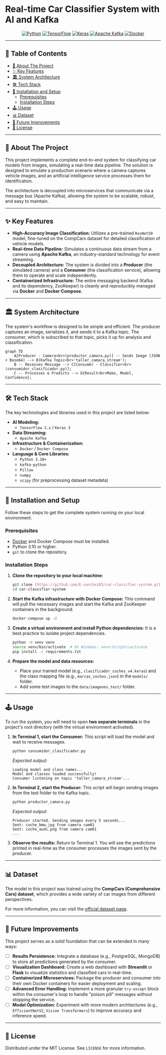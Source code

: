 # Real-time Car Classifier System with AI and Kafka

<div align="center">

[![Python](https://img.shields.io/badge/Python-3.10+-blue?style=for-the-badge&logo=python)](https://www.python.org/)
[![TensorFlow](https://img.shields.io/badge/TensorFlow-2.x-FF6F00?style=for-the-badge&logo=tensorflow)](https://www.tensorflow.org/)
[![Keras](https://img.shields.io/badge/Keras-D00000?style=for-the-badge&logo=keras)](https://keras.io/)
[![Apache Kafka](https://img.shields.io/badge/Apache%20Kafka-231F20?style=for-the-badge&logo=apachekafka)](https://kafka.apache.org/)
[![Docker](https://img.shields.io/badge/Docker-2496ED?style=for-the-badge&logo=docker)](https://www.docker.com/)

</div>

---

## 📖 Table of Contents

- [📝 About The Project](#-about-the-project)
- [✨ Key Features](#-key-features)
- [🏛️ System Architecture](#️-system-architecture)
- [🛠️ Tech Stack](#️-tech-stack)
- [🚀 Installation and Setup](#-installation-and-setup)
  - [Prerequisites](#prerequisites)
  - [Installation Steps](#installation-steps)
- [🕹️ Usage](#️-usage)
- [📊 Dataset](#-dataset)
- [🔮 Future Improvements](#-future-improvements)
- [📄 License](#-license)

---

## 📝 About The Project

This project implements a complete end-to-end system for classifying car models from images, simulating a real-time data pipeline. The solution is designed to emulate a production scenario where a camera captures vehicle images, and an artificial intelligence service processes them for identification.

The architecture is decoupled into microservices that communicate via a message bus (Apache Kafka), allowing the system to be scalable, robust, and easy to maintain.

---

## ✨ Key Features

* **High-Accuracy Image Classification:** Utilizes a pre-trained `ResNet50` model, fine-tuned on the CompCars dataset for detailed classification of vehicle models.
* **Real-time Data Pipeline:** Simulates a continuous data stream from a camera using **Apache Kafka**, an industry-standard technology for event streaming.
* **Decoupled Architecture:** The system is divided into a **Producer** (the simulated camera) and a **Consumer** (the classification service), allowing them to operate and scale independently.
* **Containerized Infrastructure:** The entire messaging backend (Kafka and its dependency, ZooKeeper) is cleanly and reproducibly managed via **Docker** and **Docker Compose**.

---

## 🏛️ System Architecture

The system's workflow is designed to be simple and efficient. The producer captures an image, serializes it, and sends it to a Kafka topic. The consumer, which is subscribed to that topic, picks it up for analysis and classification.

```mermaid
graph TD
    A[Producer - Camera<br>(productor_camara.py)] -- Sends Image (JSON + Base64) --> B(Kafka Topic<br>'taller_camara_stream');
    B -- Receives Message --> C[Consumer - Classifier<br>(consumidor_clasificador.py)];
    C -- Processes & Predicts --> D{Result<br>Make, Model, Confidence};
```

---

## 🛠️ Tech Stack

The key technologies and libraries used in this project are listed below:

* **AI Modeling:**
    * `TensorFlow 2.x` / `Keras 3`
* **Data Streaming:**
    * `Apache Kafka`
* **Infrastructure & Containerization:**
    * `Docker` / `Docker Compose`
* **Language & Core Libraries:**
    * `Python 3.10+`
    * `kafka-python`
    * `Pillow`
    * `numpy`
    * `scipy` (for preprocessing dataset metadata)

---

## 🚀 Installation and Setup

Follow these steps to get the complete system running on your local environment.

### Prerequisites

* [Docker](https://www.docker.com/products/docker-desktop/) and Docker Compose must be installed.
* Python 3.10 or higher.
* `git` to clone the repository.

### Installation Steps

1.  **Clone the repository to your local machine:**
    ```bash
    git clone [https://github.com/E-sanchez03/car-classifier-system.git](https://github.com/E-sanchez03/car-classifier-system.git)
    cd car-classifier-system
    ```

2.  **Start the Kafka infrastructure with Docker Compose:**
    This command will pull the necessary images and start the Kafka and ZooKeeper containers in the background.
    ```bash
    docker-compose up -d
    ```

3.  **Create a virtual environment and install Python dependencies:**
    It is a best practice to isolate project dependencies.
    ```bash
    python -m venv venv
    source venv/bin/activate  # On Windows: venv\Scripts\activate
    pip install -r requirements.txt
    ```

4.  **Prepare the model and data resources:**
    * Place your trained model (e.g., `clasificador_coches_v4.keras`) and the class mapping file (e.g., `marcas_coches.json`) in the `models/` folder.
    * Add some test images to the `data/imagenes_test/` folder.

---

## 🕹️ Usage

To run the system, you will need to open **two separate terminals** in the project's root directory (with the virtual environment activated).

1.  **In Terminal 1, start the Consumer:**
    This script will load the model and wait to receive messages.
    ```bash
    python consumidor_clasificador.py
    ```
    *Expected output:*
    ```
    Loading model and class names...
    Model and classes loaded successfully!
    Consumer listening on topic 'taller_camara_stream'...
    ```

2.  **In Terminal 2, start the Producer:**
    This script will begin sending images from the test folder to the Kafka topic.
    ```bash
    python productor_camara.py
    ```
    *Expected output:*
    ```
    Producer started. Sending images every 5 seconds...
    Sent: coche_bmw.jpg from camera cam01
    Sent: coche_audi.png from camera cam01
    ...
    ```

3.  **Observe the results:**
    Return to Terminal 1. You will see the predictions printed in real-time as the consumer processes the images sent by the producer.

---

## 📊 Dataset

The model in this project was trained using the **CompCars (Comprehensive Cars) dataset**, which provides a wide variety of car images from different perspectives.

For more information, you can visit the [official dataset page](http://mmlab.ie.cuhk.edu.hk/datasets/comp_cars/).

---

## 🔮 Future Improvements

This project serves as a solid foundation that can be extended in many ways:

-   [ ] **Results Persistence:** Integrate a database (e.g., PostgreSQL, MongoDB) to store all predictions generated by the consumer.
-   [ ] **Visualization Dashboard:** Create a web dashboard with **Streamlit** or **Flask** to visualize statistics and classified cars in real-time.
-   [ ] **Containerized Microservices:** Package the producer and consumer into their own Docker containers for easier deployment and scaling.
-   [ ] **Advanced Error Handling:** Implement a more granular `try-except` block within the consumer's loop to handle "poison pill" messages without stopping the service.
-   [ ] **Model Optimization:** Experiment with more modern architectures (e.g., `EfficientNetV2`, `Vision Transformers`) to improve accuracy and inference speed.

---

## 📄 License

Distributed under the MIT License. See `LICENSE` for more information.